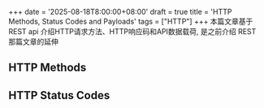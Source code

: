 +++
date = '2025-08-18T8:00:00+08:00'
draft = true
title = 'HTTP Methods, Status Codes and Payloads'
tags = ["HTTP"]
+++
本篇文章基于 REST api 介绍HTTP请求方法、HTTP响应码和API数据载荷, 是之前介绍 REST 那篇文章的延伸


## HTTP Methods


## HTTP Status Codes
